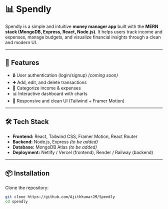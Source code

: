 # 📊 Spendly

Spendly is a simple and intuitive **money manager app** built with the **MERN stack (MongoDB, Express, React, Node.js)**. It helps users track income and expenses, manage budgets, and visualize financial insights through a clean and modern UI.

---

## 🚀 Features
- 🔒 User authentication (login/signup) *(coming soon)*
- ➕ Add, edit, and delete transactions
- 📂 Categorize income & expenses
- 📊 Interactive dashboard with charts
- 📱 Responsive and clean UI (Tailwind + Framer Motion)

---

## 🛠️ Tech Stack
- **Frontend:** React, Tailwind CSS, Framer Motion, React Router
- **Backend:** Node.js, Express *(to be added)*
- **Database:** MongoDB Atlas *(to be added)*
- **Deployment:** Netlify / Vercel (frontend), Render / Railway (backend)

---

## 📦 Installation

Clone the repository:

```bash
git clone https://github.com/AjithkumarJM/Spendly
cd spendly
